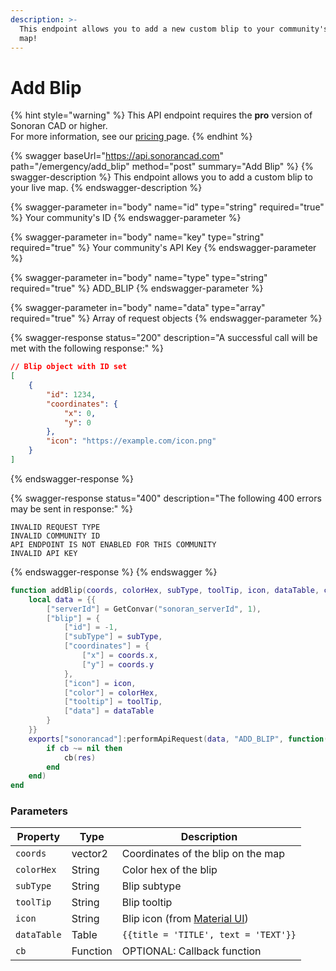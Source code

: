 ```yaml
---
description: >-
  This endpoint allows you to add a new custom blip to your community's live
  map!
---
```


# Add Blip

{% hint style="warning" %}
This API endpoint requires the **pro** version of Sonoran CAD or higher.\
For more information, see our [pricing ](../../../../../../pricing/faq/)page.
{% endhint %}

{% swagger baseUrl="https://api.sonorancad.com" path="/emergency/add_blip" method="post" summary="Add Blip" %}
{% swagger-description %}
This endpoint allows you to add a custom blip to your live map.
{% endswagger-description %}

{% swagger-parameter in="body" name="id" type="string" required="true" %}
Your community's ID
{% endswagger-parameter %}

{% swagger-parameter in="body" name="key" type="string" required="true" %}
Your community's API Key
{% endswagger-parameter %}

{% swagger-parameter in="body" name="type" type="string" required="true" %}
ADD_BLIP
{% endswagger-parameter %}

{% swagger-parameter in="body" name="data" type="array" required="true" %}
Array of request objects
{% endswagger-parameter %}

{% swagger-response status="200" description="A successful call will be met with the following response:" %}
```json
// Blip object with ID set
[
    {
        "id": 1234,
        "coordinates": {
            "x": 0,
            "y": 0
        },
        "icon": "https://example.com/icon.png"
    }
]
```
{% endswagger-response %}

{% swagger-response status="400" description="The following 400 errors may be sent in response:" %}
```http
INVALID REQUEST TYPE
INVALID COMMUNITY ID
API ENDPOINT IS NOT ENABLED FOR THIS COMMUNITY
INVALID API KEY
```
{% endswagger-response %}
{% endswagger %}

```lua
function addBlip(coords, colorHex, subType, toolTip, icon, dataTable, cb)
    local data = {{
        ["serverId"] = GetConvar("sonoran_serverId", 1),
        ["blip"] = {
            ["id"] = -1,
            ["subType"] = subType,
            ["coordinates"] = {
                ["x"] = coords.x,
                ["y"] = coords.y
            },
            ["icon"] = icon,
            ["color"] = colorHex,
            ["tooltip"] = toolTip,
            ["data"] = dataTable
        }
    }}
    exports["sonorancad"]:performApiRequest(data, "ADD_BLIP", function(res)
        if cb ~= nil then
            cb(res)
        end
    end)
end
```

### Parameters

| Property    | Type     | Description                                                          |
| ----------- | -------- | -------------------------------------------------------------------- |
| `coords`    | vector2  | Coordinates of the blip on the map                                   |
| `colorHex`  | String   | Color hex of the blip                                                |
| `subType`   | String   | Blip subtype                                                         |
| `toolTip`   | String   | Blip tooltip                                                         |
| `icon`      | String   | Blip icon (from [Material UI](https://materialui.co/icon/local-atm)) |
| `dataTable` | Table    | `{{title = 'TITLE', text = 'TEXT'}}`                                 |
| `cb`        | Function | OPTIONAL: Callback function                                          |

